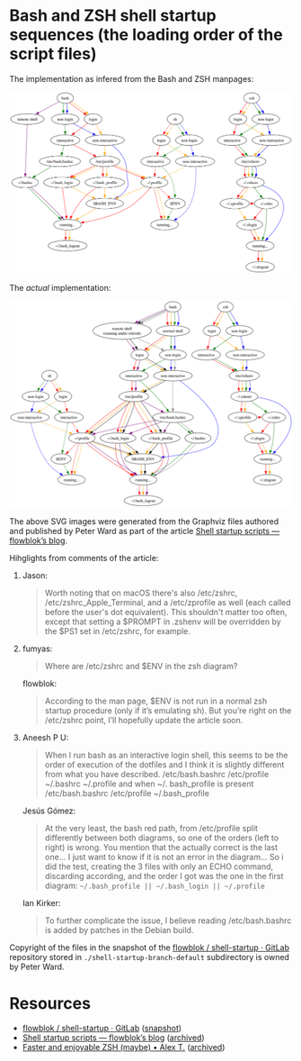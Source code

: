 # Bash and ZSH shell startup sequences (the loading order of the script files)

The implementation as infered from the Bash and ZSH manpages:

![Graph diagram of the implementation as infered from the Bash and ZSH manpages](./impl-man-pages.svg)

The _actual_ implementation:

![Graph diagram of the actual implementation](./impl-actual.svg)

The above SVG images were generated from the Graphviz files authored and published by Peter Ward as part of the article [Shell startup scripts — flowblok’s blog](https://blog.flowblok.id.au/2013-02/shell-startup-scripts.html).

Hihglights from comments of the article:

1. Jason:

    > Worth noting that on macOS there's also /etc/zshrc, /etc/zshrc_Apple_Terminal, and a /etc/zprofile as well (each called before the user's dot equivalent). This shouldn't matter too often, except that setting a $PROMPT in .zshenv will be overridden by the $PS1 set in /etc/zshrc, for example.

1. fumyas:

    > Where are /etc/zshrc and $ENV in the zsh diagram?

    flowblok:

    > According to the man page, $ENV is not run in a normal zsh startup procedure (only if it’s emulating sh).
    > But you’re right on the /etc/zshrc point, I’ll hopefully update the article soon.

1. Aneesh P U:

    > When I run bash as an interactive login shell, this seems to be the order of execution of the dotfiles and I think it is slightly different from what you have described.
    > /etc/bash.bashrc
    > /etc/profile
    > \~/.bashrc
    > \~/.profile
    > and when ~/. bash_profile is present
    > /etc/bash.bashrc
    > /etc/profile
    > \~/.bash_profile

    Jesús Gómez:

    > At the very least, the bash red path, from /etc/profile split differently between both diagrams, so one of the orders (left to right) is wrong. You mention that the actually correct is the last one... I just want to know if it is not an error in the diagram...
    > So i did the test, creating the 3 files with only an ECHO command, discarding according, and the order I got was the one in the first diagram:
    > `~/.bash_profile || ~/.bash_login || ~/.profile`

    Ian Kirker:

    > To further complicate the issue, I believe reading /etc/bash.bashrc is added by patches in the Debian build.

Copyright of the files in the snapshot of the [flowblok / shell-startup · GitLab](https://heptapod.host/flowblok/shell-startup/-/tree/branch/default?ref_type=heads) repository stored in `./shell-startup-branch-default` subdirectory is owned by Peter Ward.

# Resources

- [flowblok / shell-startup · GitLab](https://heptapod.host/flowblok/shell-startup/-/tree/branch/default?ref_type=heads) ([snapshot](./shell-startup-branch-default))
- [Shell startup scripts — flowblok’s blog](https://blog.flowblok.id.au/2013-02/shell-startup-scripts.html) ([archived](https://archive.is/20220318215750/https://blog.flowblok.id.au/2013-02/shell-startup-scripts.html))
- [Faster and enjoyable ZSH (maybe) • Alex T.](https://htr3n.github.io/2018/07/faster-zsh/) ([archived](https://archive.is/30xVW))
